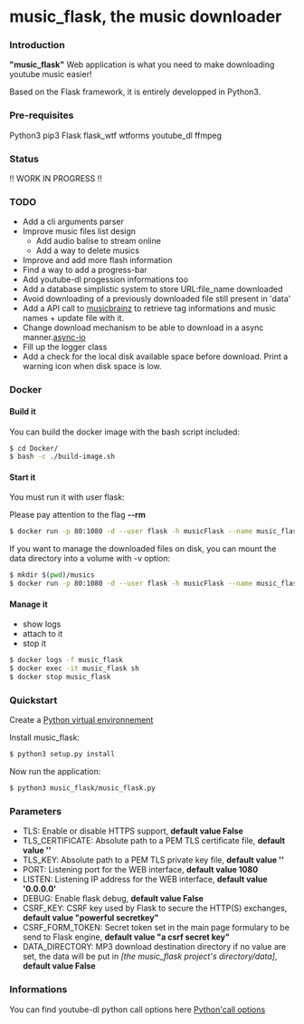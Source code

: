 # music_flask, the music downloader

### Introduction

<b>"music_flask"</b> Web application is what you need to make downloading youtube music easier!

Based on the Flask framework, it is entirely developped in Python3.

### Pre-requisites

<p>
  Python3
  pip3
  Flask
  flask_wtf
  wtforms
  youtube_dl
  ffmpeg
</p>

### Status

!! WORK IN PROGRESS !!

### TODO

- Add a cli arguments parser
- Improve music files list design
  - Add audio balise to stream online
  - Add a way to delete musics
- Improve and add more flash information
- Find a way to add a progress-bar
- Add youtube-dl progession informations too
- Add a database simplistic system to store URL:file_name downloaded
- Avoid downloading of a previously downloaded file still present in 'data'
- Add a API call to [musicbrainz](https://musicbrainz.org/) to retrieve tag informations and music names + update file with it.
- Change download mechanism to be able to download in a async manner.[async-io](https://docs.python.org/3/library/asyncio.html)
- Fill up the logger class
- Add a check for the local disk available space before download. Print a warning icon when disk space is low.

### Docker

#### Build it

You can build the docker image with the bash script included:

```bash
$ cd Docker/
$ bash -c ./build-image.sh
```

#### Start it

You must run it with user flask:

<aside class="notice">
  Please pay attention to the flag <b>--rm</b>
</aside>

```bash
$ docker run -p 80:1080 -d --user flask -h musicFlask --name music_flask --rm music_flask:latest
```

If you want to manage the downloaded files on disk, you can mount the data directory into a volume
with -v option:

```bash
$ mkdir $(pwd)/musics
$ docker run -p 80:1080 -d --user flask -h musicFlask --name music_flask -v $(pwd)/musics:/home/flask/music_flask/music_flask/data --rm music_flask:latest
```

#### Manage it

  - show logs
  - attach to it
  - stop it

```bash
$ docker logs -f music_flask
$ docker exec -it music_flask sh
$ docker stop music_flask
```

### Quickstart

Create a [Python virtual environnement](https://virtualenv.pypa.io/en/stable/ "Python virtualenv")

Install music_flask:

```bash
$ python3 setup.py install
```

Now run the application:

```bash
$ python3 music_flask/music_flask.py
```

### Parameters

- TLS: Enable or disable HTTPS support, <b>default value False</b>
- TLS_CERTIFICATE: Absolute path to a PEM TLS certificate file, <b>default value ''</b>
- TLS_KEY: Absolute path to a PEM TLS private key file, <b>default value ''</b>
- PORT: Listening port for the WEB interface, <b>default value 1080</b>
- LISTEN: Listening IP address for the WEB interface, <b>default value '0.0.0.0'</b>
- DEBUG: Enable flask debug, <b>default value False</b>
- CSRF_KEY: CSRF key used by Flask to secure the HTTP(S) exchanges, <b>default value "powerful secretkey"</b>
- CSRF_FORM_TOKEN: Secret token set in the main page formulary to be send to Flask engine, <b>default value "a csrf secret key"</b>
- DATA_DIRECTORY: MP3 download destination directory if no value are set, the data will be put in <i>[the music_flask project's directory/data]</i>, <b>default value False</b>

### Informations

You can find youtube-dl python call options here [Python'call options](https://github.com/rg3/youtube-dl/blob/3e4cedf9e8cd3157df2457df7274d0c842421945/youtube_dl/YoutubeDL.py#L137-L312 "Options")
